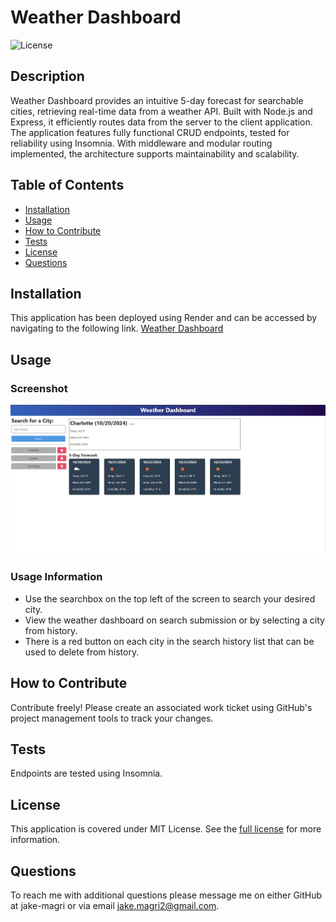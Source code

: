 # Weather Dashboard
![License](https://img.shields.io/badge/MIT%20License-purple)

## Description

Weather Dashboard provides an intuitive 5-day forecast for searchable cities, retrieving real-time data from a weather API. Built with Node.js and Express, it efficiently routes data from the server to the client application. The application features fully functional CRUD endpoints, tested for reliability using Insomnia. With middleware and modular routing implemented, the architecture supports maintainability and scalability.

## Table of Contents

- [Installation](#installation)
- [Usage](#usage)
- [How to Contribute](#how-to-contribute)
- [Tests](#tests)
- [License](#license)
- [Questions](#questions)

## Installation

This application has been deployed using Render and can be accessed by navigating to the following link.
[Weather Dashboard](https://weather-dashboard-jm.onrender.com/)

## Usage

### Screenshot
![Screenshot](Assets/weather-dashboard-screenshot.png)

### Usage Information
- Use the searchbox on the top left of the screen to search your desired city. 
- View the weather dashboard on search submission or by selecting a city from history. 
- There is a red button on each city in the search history list that can be used to delete from history.

## How to Contribute

Contribute freely! Please create an associated work ticket using GitHub's project management tools to track your changes.

## Tests

Endpoints are tested using Insomnia.

## License 
This application is covered under MIT License.
See the [full license](https://opensource.org/licenses/MIT) for more information.

## Questions

To reach me with additional questions please message me on either GitHub at jake-magri or via email jake.magri2@gmail.com.
